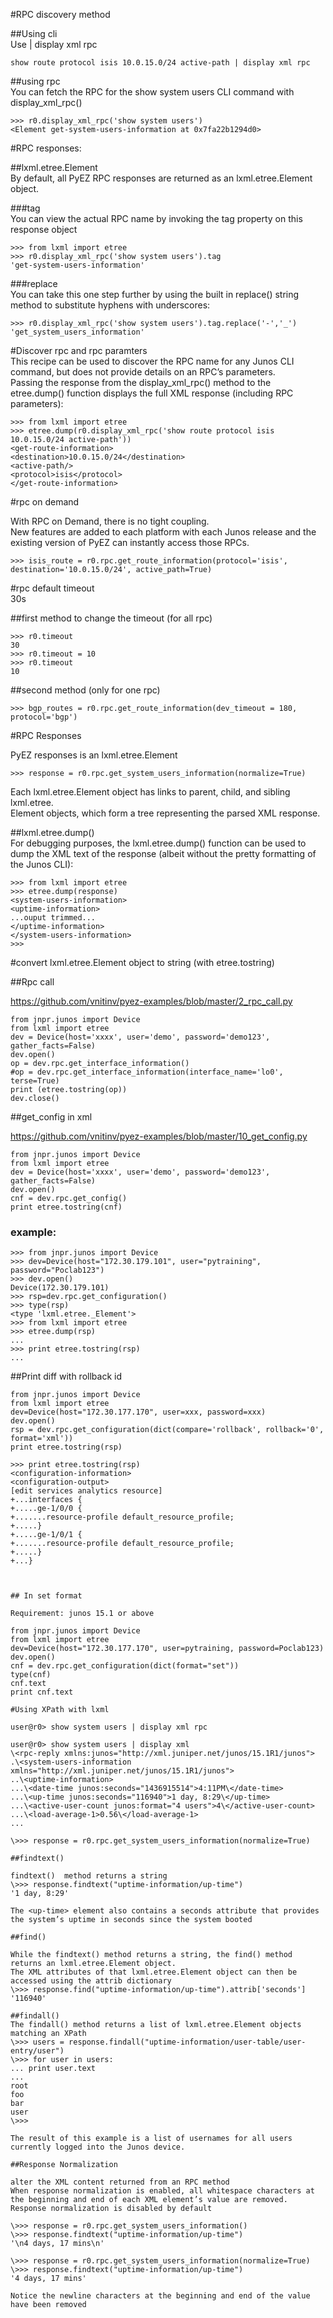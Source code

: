 #RPC discovery method   

##Using cli   
Use | display xml rpc  
```
show route protocol isis 10.0.15.0/24 active-path | display xml rpc  
```

##using rpc  
You can fetch the RPC for the show system users CLI command with display_xml_rpc()    
```
>>> r0.display_xml_rpc('show system users')  
<Element get-system-users-information at 0x7fa22b1294d0>  
```
#RPC responses:  

##lxml.etree.Element  
By default, all PyEZ RPC responses are returned as an lxml.etree.Element object.  

###tag  
You can view the actual RPC name by invoking the tag property on this response object  
```
>>> from lxml import etree  
>>> r0.display_xml_rpc('show system users').tag  
'get-system-users-information'  
```
###replace  
You can take this one step further by using the built in replace() string method to substitute hyphens with underscores:  
```
>>> r0.display_xml_rpc('show system users').tag.replace('-','_')  
'get_system_users_information'  
```
#Discover rpc and rpc paramters  
This recipe can be used to discover the RPC name for any Junos CLI command, but does not provide details on an RPC’s parameters.   
Passing the response from the display_xml_rpc() method to the etree.dump() function displays the full XML response (including RPC parameters):  
```
>>> from lxml import etree  
>>> etree.dump(r0.display_xml_rpc('show route protocol isis 10.0.15.0/24 active-path'))  
<get-route-information>  
<destination>10.0.15.0/24</destination>  
<active-path/>  
<protocol>isis</protocol>  
</get-route-information>  
```

#rpc on demand  

With RPC on Demand, there is no tight coupling.  
New features are added to each platform with each Junos release and the existing version of PyEZ can instantly access those RPCs.  
```
>>> isis_route = r0.rpc.get_route_information(protocol='isis', destination='10.0.15.0/24', active_path=True)  
```

#rpc default timeout   
30s  

##first method to change the timeout (for all rpc)  
```
>>> r0.timeout  
30  
>>> r0.timeout = 10  
>>> r0.timeout  
10  
```
##second method (only for one rpc)  
```
>>> bgp_routes = r0.rpc.get_route_information(dev_timeout = 180, protocol='bgp')  
```
#RPC Responses  

PyEZ responses is an lxml.etree.Element  
```
>>> response = r0.rpc.get_system_users_information(normalize=True)  
```
Each lxml.etree.Element object has links to parent, child, and sibling lxml.etree.   
Element objects, which form a tree representing the parsed XML response.    

##lxml.etree.dump()  
For debugging purposes, the lxml.etree.dump() function can be used to dump the XML text of the response (albeit without the pretty formatting of the Junos CLI):  
```
>>> from lxml import etree  
>>> etree.dump(response)  
<system-users-information>  
<uptime-information>  
...ouput trimmed...  
</uptime-information>  
</system-users-information>  
>>>  
```
#convert  lxml.etree.Element object to string (with etree.tostring)   

##Rpc call  

https://github.com/vnitinv/pyez-examples/blob/master/2_rpc_call.py  

```
from jnpr.junos import Device  
from lxml import etree  
dev = Device(host='xxxx', user='demo', password='demo123', gather_facts=False)  
dev.open()  
op = dev.rpc.get_interface_information()  
#op = dev.rpc.get_interface_information(interface_name='lo0', terse=True)  
print (etree.tostring(op))  
dev.close()  
```

##get_config in xml  

https://github.com/vnitinv/pyez-examples/blob/master/10_get_config.py  

```
from jnpr.junos import Device  
from lxml import etree  
dev = Device(host='xxxx', user='demo', password='demo123', gather_facts=False)  
dev.open()  
cnf = dev.rpc.get_config()  
print etree.tostring(cnf)  
```

### example:    

```
>>> from jnpr.junos import Device  
>>> dev=Device(host="172.30.179.101", user="pytraining", password="Poclab123")    
>>> dev.open()  
Device(172.30.179.101)  
>>> rsp=dev.rpc.get_configuration()  
>>> type(rsp)  
<type 'lxml.etree._Element'>  
>>> from lxml import etree  
>>> etree.dump(rsp)  
...  
>>> print etree.tostring(rsp)  
...  
```

##Print diff with rollback id  

```
from jnpr.junos import Device     
from lxml import etree  
dev=Device(host="172.30.177.170", user=xxx, password=xxx)    
dev.open()  
rsp = dev.rpc.get_configuration(dict(compare='rollback', rollback='0', format='xml'))  
print etree.tostring(rsp)  
```

```
>>> print etree.tostring(rsp)  
<configuration-information>  
<configuration-output>  
[edit services analytics resource]    
+...interfaces {    
+.....ge-1/0/0 {    
+.......resource-profile default_resource_profile;  
+.....}  
+.....ge-1/0/1 {    
+.......resource-profile default_resource_profile;    
+.....}    
+...}    



## In set format  

Requirement: junos 15.1 or above  

from jnpr.junos import Device  
from lxml import etree  
dev=Device(host="172.30.177.170", user=pytraining, password=Poclab123)    
dev.open()  
cnf = dev.rpc.get_configuration(dict(format="set"))  
type(cnf)  
cnf.text  
print cnf.text  

#Using XPath with lxml  

user@r0> show system users | display xml rpc  

user@r0> show system users | display xml  
\<rpc-reply xmlns:junos="http://xml.juniper.net/junos/15.1R1/junos">  
.\<system-users-information xmlns="http://xml.juniper.net/junos/15.1R1/junos">  
..\<uptime-information>  
...\<date-time junos:seconds="1436915514">4:11PM\</date-time>  
...\<up-time junos:seconds="116940">1 day, 8:29\</up-time>  
...\<active-user-count junos:format="4 users">4\</active-user-count>  
...\<load-average-1>0.56\</load-average-1>  
...  

\>>> response = r0.rpc.get_system_users_information(normalize=True)  

##findtext()  

findtext()  method returns a string  
\>>> response.findtext("uptime-information/up-time")  
'1 day, 8:29'  

The <up-time> element also contains a seconds attribute that provides the system’s uptime in seconds since the system booted  

##find() 

While the findtext() method returns a string, the find() method returns an lxml.etree.Element object.  
The XML attributes of that lxml.etree.Element object can then be accessed using the attrib dictionary  
\>>> response.find("uptime-information/up-time").attrib['seconds']  
'116940'  

##findall()  
The findall() method returns a list of lxml.etree.Element objects matching an XPath  
\>>> users = response.findall("uptime-information/user-table/user-entry/user")  
\>>> for user in users:  
... print user.text  
...  
root  
foo  
bar  
user  
\>>>  

The result of this example is a list of usernames for all users currently logged into the Junos device.  

##Response Normalization  

alter the XML content returned from an RPC method  
When response normalization is enabled, all whitespace characters at the beginning and end of each XML element’s value are removed.   
Response normalization is disabled by default  

\>>> response = r0.rpc.get_system_users_information()  
\>>> response.findtext("uptime-information/up-time")  
'\n4 days, 17 mins\n'  

\>>> response = r0.rpc.get_system_users_information(normalize=True)  
\>>> response.findtext("uptime-information/up-time")  
'4 days, 17 mins'  

Notice the newline characters at the beginning and end of the value have been removed  
